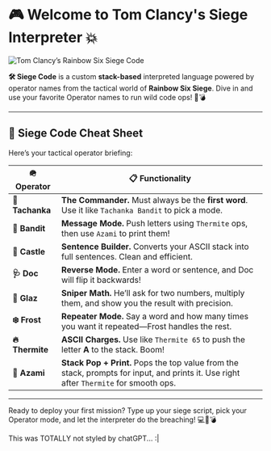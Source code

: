 # 🎮 **Welcome to Tom Clancy's Siege Interpreter** 💥

![Tom Clancy’s Rainbow Six Siege Code](https://github.com/user-attachments/assets/6d791761-b406-42c8-aec7-851a7d941b51)

**🛠️ Siege Code** is a custom **stack-based** interpreted language powered by operator names from the tactical world of **Rainbow Six Siege**. Dive in and use your favorite Operator names to run wild code ops! 🧠💣

---

## 🧾 **Siege Code Cheat Sheet**

Here’s your tactical operator briefing:

| 🪖 **Operator** | 📋 **Functionality** |
|----------------|----------------------|
| **🧱 Tachanka** | **The Commander.** Must always be the **first word**. Use it like `Tachanka Bandit` to pick a mode. |
| **🔌 Bandit** | **Message Mode.** Push letters using `Thermite` ops, then use `Azami` to print them! |
| **🏰 Castle** | **Sentence Builder.** Converts your ASCII stack into full sentences. Clean and efficient. |
| **🩺 Doc** | **Reverse Mode.** Enter a word or sentence, and Doc will flip it backwards! |
| **🎯 Glaz** | **Sniper Math.** He’ll ask for two numbers, multiply them, and show you the result with precision. |
| **❄️ Frost** | **Repeater Mode.** Say a word and how many times you want it repeated—Frost handles the rest. |
| **🔥 Thermite** | **ASCII Charges.** Use like `Thermite 65` to push the letter **A** to the stack. Boom! |
| **🧤 Azami** | **Stack Pop + Print.** Pops the top value from the stack, prompts for input, and prints it. Use right after `Thermite` for smooth ops. |

---

Ready to deploy your first mission? Type up your siege script, pick your Operator mode, and let the interpreter do the breaching! 💻🚪💣














































This was TOTALLY not styled by chatGPT... :|
